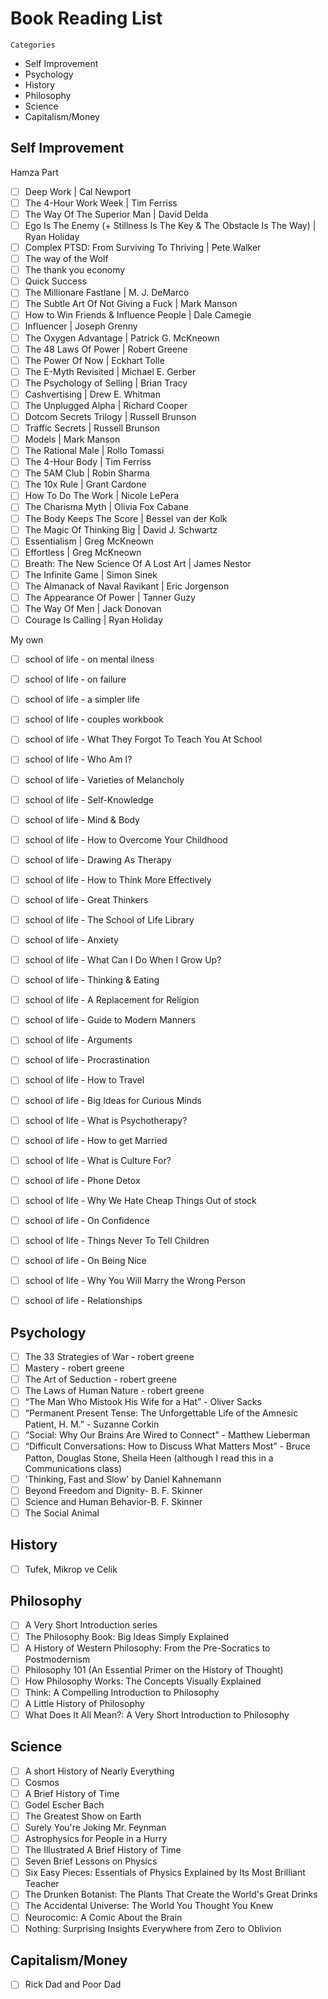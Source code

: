 # Book Reading List

`Categories`
- Self Improvement
- Psychology
- History
- Philosophy
- Science
- Capitalism/Money

## Self Improvement

Hamza Part
- [ ] Deep Work | Cal Newport
- [ ] The 4-Hour Work Week | Tim Ferriss
- [ ] The Way Of The Superior Man | David Delda
- [ ] Ego Is The Enemy (+ Stillness Is The Key & The Obstacle Is The Way) | Ryan Holiday
- [ ] Complex PTSD: From Surviving To Thriving | Pete Walker
- [ ] The way of the Wolf
- [ ] The thank you economy
- [ ] Quick Success
- [ ] The Millionare Fastlane | M. J. DeMarco
- [ ] The Subtle Art Of Not Giving a Fuck | Mark Manson
- [ ] How to Win Friends & Influence People | Dale Camegie
- [ ] Influencer | Joseph Grenny
- [ ] The Oxygen Advantage | Patrick G. McKneown
- [ ] The 48 Laws Of Power | Robert Greene
- [ ] The Power Of Now | Eckhart Tolle
- [ ] The E-Myth Revisited | Michael E. Gerber
- [ ] The Psychology of Selling | Brian Tracy
- [ ] Cashvertising | Drew E. Whitman
- [ ] The Unplugged Alpha | Richard Cooper
- [ ] Dotcom Secrets Trilogy | Russell Brunson
- [ ] Traffic Secrets | Russell Brunson
- [ ] Models | Mark Manson
- [ ] The Rational Male | Rollo Tomassi
- [ ] The 4-Hour Body | Tim Ferriss
- [ ] The 5AM Club | Robin Sharma
- [ ] The 10x Rule | Grant Cardone
- [ ] How To Do The Work | Nicole LePera
- [ ] The Charisma Myth | Olivia Fox Cabane
- [ ] The Body Keeps The Score | Bessel van der Kolk
- [ ] The Magic Of Thinking Big | David J. Schwartz
- [ ] Essentialism | Greg McKneown
- [ ] Effortless | Greg McKneown
- [ ] Breath: The New Science Of A Lost Art | James Nestor
- [ ] The Infinite Game | Simon Sinek
- [ ] The Almanack of Naval Ravikant | Eric Jorgenson
- [ ] The Appearance Of Power | Tanner Guzy
- [ ] The Way Of Men | Jack Donovan
- [ ] Courage Is Calling | Ryan Holiday

My own
- [ ] school of life - on mental ilness
- [ ] school of life - on failure
- [ ] school of life - a simpler life
- [ ] school of life - couples workbook
- [ ] school of life - What They Forgot To Teach You At School
- [ ] school of life - Who Am I?
- [ ] school of life - Varieties of Melancholy
- [ ] school of life - Self-Knowledge
- [ ] school of life - Mind & Body
- [ ] school of life - How to Overcome Your Childhood
- [ ] school of life - Drawing As Therapy
- [ ] school of life - How to Think More Effectively
- [ ] school of life - Great Thinkers
- [ ] school of life - The School of Life Library
- [ ] school of life - Anxiety
- [ ] school of life - What Can I Do When I Grow Up?
- [ ] school of life - Thinking & Eating
- [ ] school of life - A Replacement for Religion
- [ ] school of life - Guide to Modern Manners
- [ ] school of life - Arguments
- [ ] school of life - Procrastination
- [ ] school of life - How to Travel
- [ ] school of life - Big Ideas for Curious Minds
- [ ] school of life - What is Psychotherapy?
- [ ] school of life - How to get Married
- [ ] school of life - What is Culture For?
- [ ] school of life - Phone Detox
- [ ] school of life - Why We Hate Cheap Things Out of stock
- [ ] school of life - On Confidence
- [ ] school of life - Things Never To Tell Children
- [ ] school of life - On Being Nice
- [ ] school of life - Why You Will Marry the Wrong Person
- [ ] school of life - Relationships


## Psychology

- [ ] The 33 Strategies of War - robert greene
- [ ] Mastery - robert greene
- [ ] The Art of Seduction - robert greene
- [ ] The Laws of Human Nature - robert greene
- [ ] “The Man Who Mistook His Wife for a Hat” - Oliver Sacks
- [ ] “Permanent Present Tense: The Unforgettable Life of the Amnesic Patient, H. M.” - Suzanne Corkin
- [ ] “Social: Why Our Brains Are Wired to Connect” - Matthew Lieberman
- [ ] “Difficult Conversations: How to Discuss What Matters Most” - Bruce Patton, Douglas Stone, Sheila Heen (although I read this in a Communications class)
- [ ] 'Thinking, Fast and Slow' by Daniel Kahnemann
- [ ] Beyond Freedom and Dignity- B. F. Skinner
- [ ] Science and Human Behavior-B. F. Skinner
- [ ] The Social Animal

## History
- [ ] Tufek, Mikrop ve Celik

## Philosophy

- [ ] A Very Short Introduction series
- [ ] The Philosophy Book: Big Ideas Simply Explained
- [ ] A History of Western Philosophy: From the Pre-Socratics to Postmodernism
- [ ] Philosophy 101 (An Essential Primer on the History of Thought)
- [ ] How Philosophy Works: The Concepts Visually Explained
- [ ] Think: A Compelling Introduction to Philosophy
- [ ] A Little History of Philosophy
- [ ] What Does It All Mean?: A Very Short Introduction to Philosophy

## Science

- [ ] A short History of Nearly Everything
- [ ] Cosmos
- [ ] A Brief History of Time
- [ ] Godel Escher Bach
- [ ] The Greatest Show on Earth
- [ ] Surely You're Joking Mr. Feynman
- [ ] Astrophysics for People in a Hurry
- [ ] The Illustrated A Brief History of Time
- [ ] Seven Brief Lessons on Physics
- [ ] Six Easy Pieces: Essentials of Physics Explained by Its Most Brilliant Teacher
- [ ] The Drunken Botanist: The Plants That Create the World's Great Drinks
- [ ] The Accidental Universe: The World You Thought You Knew
- [ ] Neurocomic: A Comic About the Brain
- [ ] Nothing: Surprising Insights Everywhere from Zero to Oblivion 

## Capitalism/Money

- [ ] Rick Dad and Poor Dad
